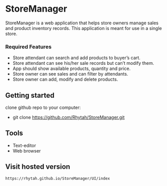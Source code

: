 # StoreManager
StoreManager is a web application that helps store owners manage sales and product inventory records. This application is meant for use in a single store.

### Required Features
* Store attendant can search and add products to buyer’s cart.
* Store attendant can see his/her sale records but can’t modify them.
* App should show available products, quantity and price.
* Store owner can see sales and can filter by attendants.
* Store owner can add, modify and delete products.

## Getting started

clone github repo to your computer:
* git clone https://github.com/Rhytah/StoreManager.git

## Tools
* Text-editor
* Web browser

## Visit hosted version 
```
https://rhytah.github.io/StoreManager/UI/index
```


